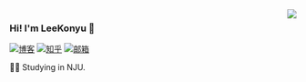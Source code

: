 <!--
**LeeKonyu/LeeKonyu** is a ✨ _special_ ✨ repository because its `README.md` (this file) appears on your GitHub profile.

Here are some ideas to get you started:

- 🔭 I’m currently working on ...
- 🌱 I’m currently learning ...
- 👯 I’m looking to collaborate on ...
- 🤔 I’m looking for help with ...
- 💬 Ask me about ...
- 📫 How to reach me: ...
- 😄 Pronouns: ...
- ⚡ Fun fact: ...
[![Top Langs](https://github-readme-stats.vercel.app/api/top-langs/?username=LeeKonyu&show_icons=true&theme=cobalt)](https://github.com/anuraghazra/github-readme-stats)
-->

<img align='right' src="https://github-readme-stats.vercel.app/api?username=LeeKonyu&show_icons=true">

### Hi! I'm LeeKonyu 🥝

[![博客](https://img.shields.io/static/v1?label=博客&message=leeky.top&color=orange&logo=bloglovin&style=flat-square&logoColor=white)](https://blog.leeky.top/)
[![知乎](https://img.shields.io/static/v1?label=知乎&message=leekiwi&color=07c160&logo=zhihu&style=flat-square&logoColor=white)](https://www.zhihu.com/people/leekiwi)
[![邮箱](https://img.shields.io/static/v1?label=邮箱&message=QQ邮箱&color=5194f0&logo=gmail&style=flat-square&logoColor=white)](mailto:leekyabc@qq.com)
  
  
👨‍🎓 Studying in NJU.

